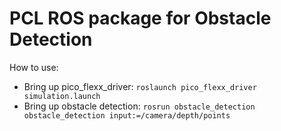 PCL ROS package for Obstacle Detection 
==================

How to use:

* Bring up pico_flexx_driver: `roslaunch pico_flexx_driver simulation.launch`
* Bring up obstacle detection: `rosrun obstacle_detection obstacle_detection input:=/camera/depth/points`

